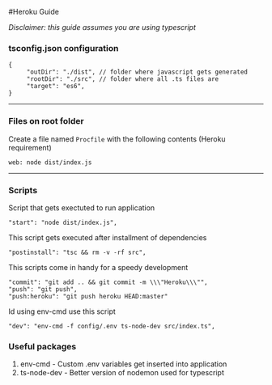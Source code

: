 #Heroku Guide

*Disclaimer: this guide assumes you are using typescript*

### tsconfig.json configuration
```
{
     "outDir": "./dist", // folder where javascript gets generated
     "rootDir": "./src", // folder where all .ts files are 
     "target": "es6",      
}
```
---
### Files on root folder

Create a file named `Procfile` with the following contents (Heroku requirement)
```
web: node dist/index.js
```
---
### Scripts
Script that gets exectuted to run application
```
"start": "node dist/index.js",
```

This script gets executed after installment of dependencies
```
"postinstall": "tsc && rm -v -rf src",
```
This scripts come in handy for a speedy development
```
"commit": "git add .. && git commit -m \\\"Heroku\\\"",
"push": "git push",
"push:heroku": "git push heroku HEAD:master"
```
Id using env-cmd use this script
```
"dev": "env-cmd -f config/.env ts-node-dev src/index.ts",
```
### Useful packages
1. env-cmd -
Custom .env variables get inserted into application
2. ts-node-dev -
Better version of nodemon used for typescript
